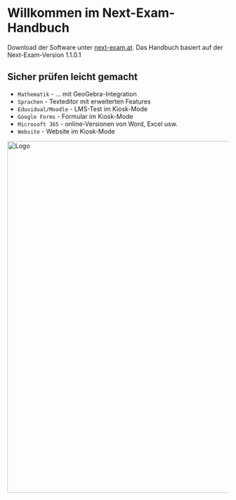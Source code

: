 # Willkommen im Next-Exam-Handbuch

Download der Software unter [next-exam.at](https://www.next-exam.at).
Das Handbuch basiert auf der Next-Exam-Version 1.1.0.1

## Sicher prüfen leicht gemacht

- `Mathematik` - ... mit GeoGebra-Integration
- `Sprachen` - Texteditor mit erweiterten Features
- `Eduvidual/Moodle` - LMS-Test im Kiosk-Mode
- `Google Forms` - Formular im Kiosk-Mode
- `Microsoft 365` - online-Versionen von Word, Excel usw.
- `Website` - Website im Kiosk-Mode


<img src="https://www.bildung.gv.at/filter/faq/elementfile.php?l=de&p=212&f=/preview_teacher.png" alt="Logo" width="800">